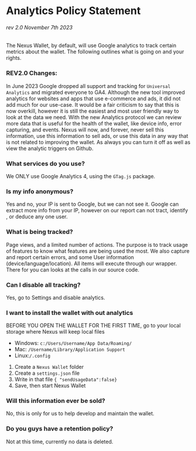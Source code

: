 # Analytics Policy Statement

###### rev 2.0 November 7th 2023

The Nexus Wallet, by default, will use Google analytics to track certain metrics about the wallet. The following outlines what is going on and your rights.

### REV2.0 Changes:

In June 2023 Google dropped all support and tracking for `Universal Analytics` and migrated everyone to GA4. Although the new tool improved analytics for websites and apps that use e-commerce and ads, it did not add much for our use-case. It would be a fair criticism to say that this is now overkill, however it is still the easiest and most user friendly way to look at the data we need. With the new Analytics protocol we can review more data that is useful for the health of the wallet, like device info, error capturing, and events. Nexus will now, and forever, never sell this information, use this information to sell ads, or use this data in any way that is not related to improving the wallet. As always you can turn it off as well as view the analytic triggers on Github.

### What services do you use?

We ONLY use Google Analytics 4, using the `GTag.js` package.

### Is my info anonymous?

Yes and no, your IP is sent to Google, but we can not see it. Google can extract more info from your IP, however on our report can not tract, identify , or deduce any one user.

### What is being tracked?

Page views, and a limited number of actions. The purpose is to track usage of features to know what features are being used the most. We also capture and report certain errors, and some User information (device/language/location). All items will execute through our wrapper. There for you can looks at the calls in our source code.

### Can I disable all tracking?

Yes, go to Settings and disable analytics.

### I want to install the wallet with out analytics

BEFORE YOU OPEN THE WALLET FOR THE FIRST TIME, go to your local storage where Nexus will keep local files

- Windows: `c:/Users/Username/App Data/Roaming/`
- Mac: `/Username/Library/Application Support`
- Linux:`/.config`

1. Create a `Nexus Wallet` folder
2. Create a `settings.json` file
3. Write in that file
   `{ "sendUsageData":false}`
4. Save, then start Nexus Wallet

### Will this information ever be sold?

No, this is only for us to help develop and maintain the wallet.

### Do you guys have a retention policy?

Not at this time, currently no data is deleted.
